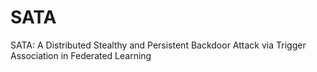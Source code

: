 # SATA
SATA: A Distributed Stealthy and Persistent Backdoor Attack via Trigger Association in Federated Learning
